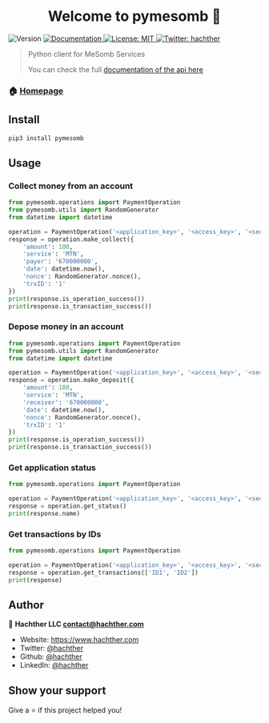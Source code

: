 <h1 align="center">Welcome to pymesomb 👋</h1>
<p>
  <img alt="Version" src="https://img.shields.io/badge/version-1.0.0-blue.svg?cacheSeconds=2592000" />
  <a href="https://mesomb.hachther.com/en/api/v1.1/schema/" target="_blank">
    <img alt="Documentation" src="https://img.shields.io/badge/documentation-yes-brightgreen.svg" />
  </a>
  <a href="#" target="_blank">
    <img alt="License: MIT" src="https://img.shields.io/badge/License-MIT-yellow.svg" />
  </a>
  <a href="https://twitter.com/hachther" target="_blank">
    <img alt="Twitter: hachther" src="https://img.shields.io/twitter/follow/hachther.svg?style=social" />
  </a>
</p>

> Python client for MeSomb Services
> 
> You can check the full [documentation of the api here](https://mesomb.hachther.com/en/api/v1.1/schema/)

### 🏠 [Homepage](https://mesomb.com)

## Install

```sh
pip3 install pymesomb
```

## Usage

### Collect money from an account

```python
from pymesomb.operations import PaymentOperation
from pymesomb.utils import RandomGenerator
from datetime import datetime

operation = PaymentOperation('<application_key>', '<access_key>', '<secret_key>')
response = operation.make_collect({
    'amount': 100,
    'service': 'MTN',
    'payer': '670000000',
    'date': datetime.now(),
    'nonce': RandomGenerator.nonce(),
    'trxID': '1'
})
print(response.is_operation_success())
print(response.is_transaction_success())
```

### Depose money in an account

```python
from pymesomb.operations import PaymentOperation
from pymesomb.utils import RandomGenerator
from datetime import datetime

operation = PaymentOperation('<application_key>', '<access_key>', '<secret_key>')
response = operation.make_deposit({
    'amount': 100,
    'service': 'MTN',
    'receiver': '670000000',
    'date': datetime.now(),
    'nonce': RandomGenerator.nonce(),
    'trxID': '1'
})
print(response.is_operation_success())
print(response.is_transaction_success())
```

### Get application status

```python
from pymesomb.operations import PaymentOperation

operation = PaymentOperation('<application_key>', '<access_key>', '<secret_key>')
response = operation.get_status()
print(response.name)
```

### Get transactions by IDs

```python
from pymesomb.operations import PaymentOperation

operation = PaymentOperation('<application_key>', '<access_key>', '<secret_key>')
response = operation.get_transactions(['ID1', 'ID2'])
print(response)
```

## Author

👤 **Hachther LLC <contact@hachther.com>**

* Website: https://www.hachther.com
* Twitter: [@hachther](https://twitter.com/hachther)
* Github: [@hachther](https://github.com/hachther)
* LinkedIn: [@hachther](https://linkedin.com/in/hachther)

## Show your support

Give a ⭐️ if this project helped you!
